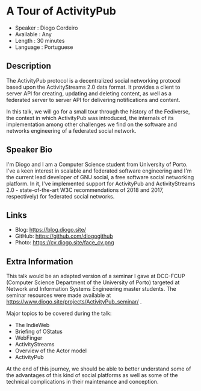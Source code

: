 
A Tour of ActivityPub
=====================

* Speaker   : Diogo Cordeiro
* Available : Any
* Length    : 30 minutes
* Language  : Portuguese

Description
-----------

The ActivityPub protocol is a decentralized social networking protocol based upon the ActivityStreams 2.0 data format. It provides a client to server API for creating, updating and deleting content, as well as a federated server to server API for delivering notifications and content.

In this talk, we will go for a small tour through the history of the Fediverse, the context in which ActivityPub was introduced, the internals of its implementation among other challenges we find on the software and networks engineering of a federated social network.

Speaker Bio
-----------

I'm Diogo and I am a Computer Science student from University of Porto. I've a keen interest in scalable and federated software engineering and I'm the current lead developer of GNU social, a free software social networking platform. In it, I've implemented support for ActivityPub and ActivityStreams 2.0 - state-of-the-art W3C recommendations of 2018 and 2017, respectively) for federated social networks.

Links
-----

* Blog: https://blog.diogo.site/
* GitHub: https://github.com/diogogithub
* Photo: https://cv.diogo.site/face_cv.png

Extra Information
-----------------

This talk would be an adapted version of a seminar I gave at DCC-FCUP (Computer Science Department of the University of Porto) targeted at Network and Information Systems Engineering master students. The seminar resources were made available at https://www.diogo.site/projects/ActivityPub_seminar/ .

Major topics to be covered during the talk:

- The IndieWeb
- Briefing of OStatus
- WebFinger
- ActivityStreams
- Overview of the Actor model
- ActivityPub

At the end of this journey, we should be able to better understand some of the advantages of this kind of social platforms as well as some of the technical complications in their maintenance and conception.

